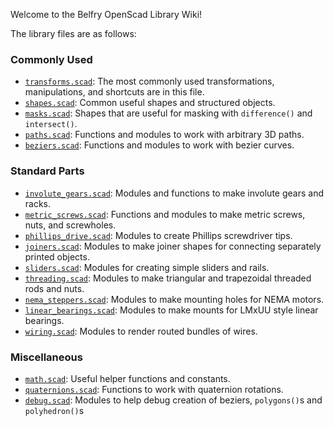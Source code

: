 Welcome to the Belfry OpenScad Library Wiki!

The library files are as follows:

### Commonly Used
  - [`transforms.scad`](transforms.scad): The most commonly used transformations, manipulations, and shortcuts are in this file.
  - [`shapes.scad`](shapes.scad): Common useful shapes and structured objects.
  - [`masks.scad`](masks.scad): Shapes that are useful for masking with `difference()` and `intersect()`.
  - [`paths.scad`](paths.scad): Functions and modules to work with arbitrary 3D paths.
  - [`beziers.scad`](beziers.scad): Functions and modules to work with bezier curves.

### Standard Parts
  - [`involute_gears.scad`](involute_gears.scad): Modules and functions to make involute gears and racks.
  - [`metric_screws.scad`](metric_screws.scad): Functions and modules to make metric screws, nuts, and screwholes.
  - [`phillips_drive.scad`](phillips_drive.scad): Modules to create Phillips screwdriver tips.
  - [`joiners.scad`](joiners.scad): Modules to make joiner shapes for connecting separately printed objects.
  - [`sliders.scad`](sliders.scad): Modules for creating simple sliders and rails.
  - [`threading.scad`](threading.scad): Modules to make triangular and trapezoidal threaded rods and nuts.
  - [`nema_steppers.scad`](nema_steppers.scad): Modules to make mounting holes for NEMA motors.
  - [`linear_bearings.scad`](linear_bearings.scad): Modules to make mounts for LMxUU style linear bearings.
  - [`wiring.scad`](wiring.scad): Modules to render routed bundles of wires.

### Miscellaneous
  - [`math.scad`](math.scad): Useful helper functions and constants.
  - [`quaternions.scad`](quaternions.scad): Functions to work with quaternion rotations.
  - [`debug.scad`](debug.scad): Modules to help debug creation of beziers, `polygons()`s and `polyhedron()`s
